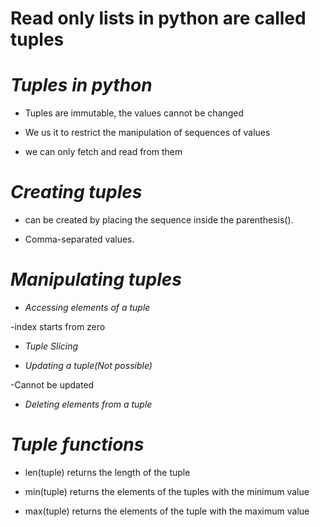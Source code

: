 # Read only lists in python are called tuples

# *Tuples in python*

- Tuples are immutable, the values cannot be changed

- We us it to restrict the manipulation of sequences of values

- we can only fetch and read from them

# *Creating tuples*

- can be created by placing the sequence inside the parenthesis().

- Comma-separated values.

# *Manipulating tuples*

- *Accessing elements of a tuple*

-index starts from zero



- *Tuple Slicing*



- *Updating a tuple(Not possible)*

-Cannot be updated


- *Deleting elements from a tuple*


# *Tuple functions*

- len(tuple) returns the length of the tuple

- min(tuple) returns the elements of the tuples with the minimum value

- max(tuple) returns the elements of the tuple with the maximum value

